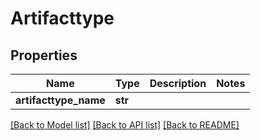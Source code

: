 # Artifacttype

## Properties
Name | Type | Description | Notes
------------ | ------------- | ------------- | -------------
**artifacttype_name** | **str** |  | 

[[Back to Model list]](../README.md#documentation-for-models) [[Back to API list]](../README.md#documentation-for-api-endpoints) [[Back to README]](../README.md)


